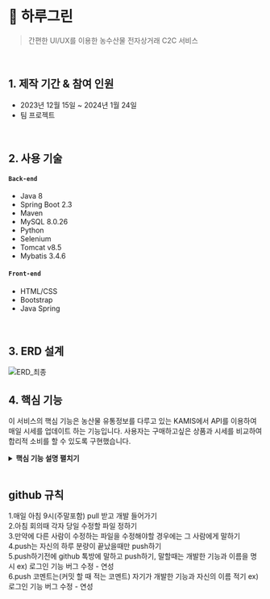 # :pushpin: 하루그린
> 간편한 UI/UX를 이용한 농수산물 전자상거래 C2C 서비스

</br>

## 1. 제작 기간 & 참여 인원
- 2023년 12월 15일 ~ 2024년 1월 24일
- 팀 프로젝트

</br>

## 2. 사용 기술
#### `Back-end`
  - Java 8
  - Spring Boot 2.3
  - Maven
  - MySQL 8.0.26
  - Python
  - Selenium
  - Tomcat  v8.5
  - Mybatis 3.4.6
#### `Front-end`
  - HTML/CSS
  - Bootstrap
  - Java Spring

</br>

## 3. ERD 설계
![ERD_최종](https://github.com/2023-SMHRD-IS-AI1/HRGR/assets/53556125/8d5b2450-15c1-470b-92c2-90b83be5a6ed)



## 4. 핵심 기능
이 서비스의 핵심 기능은 농산물 유통정보를 다루고 있는 KAMIS에서 API를 이용하여 매일 시세를 업데이트 하는 기능입니다.
사용자는 구매하고싶은 상품과 시세를 비교하여 합리적 소비를 할 수 있도록 구현했습니다.


<details>
<summary><b>핵심 기능 설명 펼치기</b></summary>
<div markdown="1">

### 4.1. 전체 흐름
![image](https://github.com/2023-SMHRD-IS-AI1/HRGR/assets/53556125/0ed6949d-a0c9-48d5-9015-75939e85b743)



### 4.2. 사용자 요청
![image](https://github.com/2023-SMHRD-IS-AI1/HRGR/assets/53556125/190f5726-dade-4902-b3eb-e5d74a5f349b)


- **Url 생성 후 연결** 
  - apiUrl 에 URL을 문자열 형태로 정의 후 api키값과 아이디값,데이터 형식을 요청합니다.
  - URL를 생성한 뒤 HttpURLConnection을 열어 연결을 설정하고 GET방식으로 요청합니다.

- **응답 데이터 변환**
  -  HTTP 연결 객체로부터 입력 스트림을 얻어오고 감싼 데이터를 BufferedReader를 사용하여 한 줄씩 읽어들이고, 데이터가 null이 아닐 때까지 계속 반복합니다.
  - 응답 데이터인 response를 JSONobject로 파싱합니다. 그 후 JSONArray로 캐스팅한 후 priceArray 변수에 저장합니다.

### 4.3. Controller
![image](https://github.com/2023-SMHRD-IS-AI1/HRGR/assets/53556125/3c4bb9fd-fd91-4063-ac16-41b4c7c144cd)

- **ForEach문을 이용하여 Object형식으로 변환** 
  - priceArray를 ForEach문을 사용하여 Object로 변환하여 반복 합니다.

- **문자열로 형 변환** 
  - 각 api에 해당하는 값들을 String으로 변환합니다

### 4.4. Service
![image](https://github.com/2023-SMHRD-IS-AI1/HRGR/assets/53556125/d2055b30-89b5-411c-8d38-1cad3339deb5)

- **데이터 전처리** 
  - String으로 변환한 데이터를 사용하기 위해 / 앞의 문자만 추출합니다.

- **필요한 데이터를 추출 후 model에 값 추가**
  - 필요한 데이터들의 값을 확인한 후 model에 데이터들을 저장합니다. 


</div>
</details>

</br>


## github 규칙
1.매일 아침 9시(주말포함) pull 받고 개발 들어가기<br>
2.아침 회의때 각자 당일 수정할 파일 정하기<br>
3.만약에 다른 사람이 수정하는 파일을 수정해야할 경우에는 그 사람에게 말하기<br>
4.push는 자신의 하루 분량이 끝났을때만 push하기<br>
5.push하기전에 github 톡방에 말하고 push하기, 말할때는 개발한 기능과 이름을 명시 ex) 로그인 기능 버그 수정 - 연성<br>
6.push 코멘트는(커밋 할 때 적는 코멘트) 자기가 개발한 기능과 자신의 이름 적기 ex) 로그인 기능 버그 수정 - 연성

